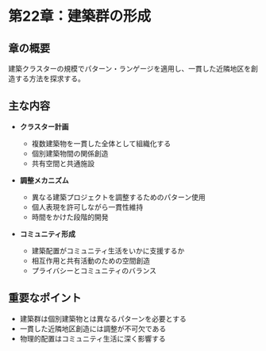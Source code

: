 # 第22章：建築群の形成

## 章の概要
建築クラスターの規模でパターン・ランゲージを適用し、一貫した近隣地区を創造する方法を探求する。

## 主な内容
- **クラスター計画**
  - 複数建築物を一貫した全体として組織化する
  - 個別建築物間の関係創造
  - 共有空間と共通施設

- **調整メカニズム**
  - 異なる建築プロジェクトを調整するためのパターン使用
  - 個人表現を許可しながら一貫性維持
  - 時間をかけた段階的開発

- **コミュニティ形成**
  - 建築配置がコミュニティ生活をいかに支援するか
  - 相互作用と共有活動のための空間創造
  - プライバシーとコミュニティのバランス

## 重要なポイント
- 建築群は個別建築物とは異なるパターンを必要とする
- 一貫した近隣地区創造には調整が不可欠である
- 物理的配置はコミュニティ生活に深く影響する